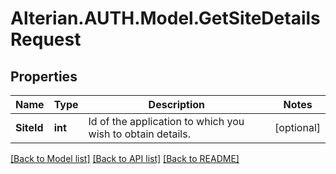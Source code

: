 # Alterian.AUTH.Model.GetSiteDetailsRequest

## Properties

Name | Type | Description | Notes
------------ | ------------- | ------------- | -------------
**SiteId** | **int** | Id of the application to which you wish to obtain details. | [optional] 

[[Back to Model list]](../README.md#documentation-for-models) [[Back to API list]](../README.md#documentation-for-api-endpoints) [[Back to README]](../README.md)

